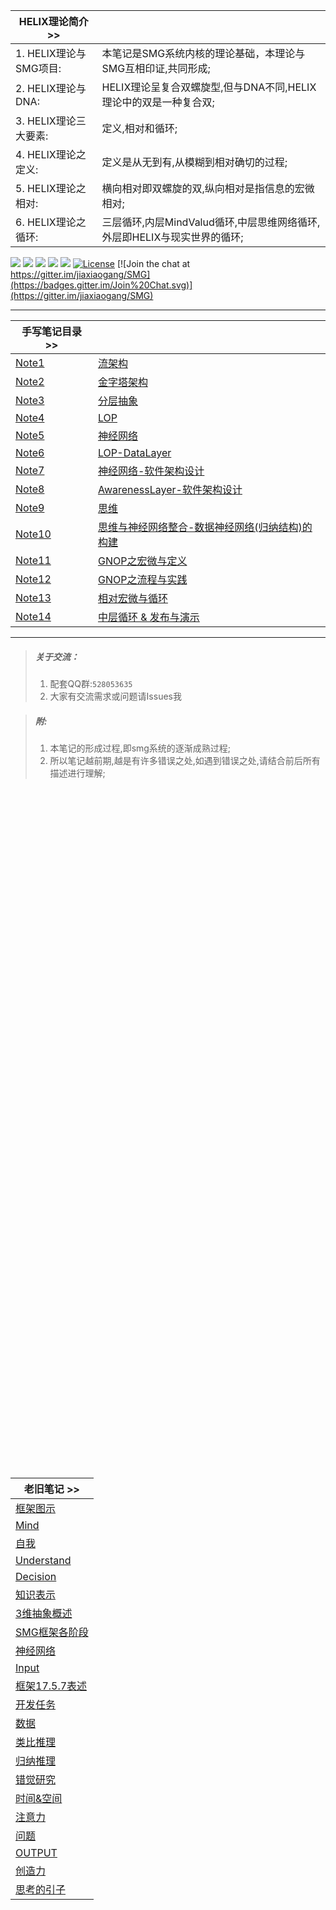 

| HELIX理论简介 >> |  |
| --- | --- |
| 1. HELIX理论与SMG项目: | 本笔记是SMG系统内核的理论基础，本理论与SMG互相印证,共同形成; |
| 2. HELIX理论与DNA: | HELIX理论呈复合双螺旋型,但与DNA不同,HELIX理论中的双是一种复合双; |
| 3. HELIX理论三大要素: | 定义,相对和循环; |
| 4. HELIX理论之定义: | 定义是从无到有,从模糊到相对确切的过程; |
| 5. HELIX理论之相对: | 横向相对即双螺旋的双,纵向相对是指信息的宏微相对; |
| 6. HELIX理论之循环: | 三层循环,内层MindValud循环,中层思维网络循环,外层即HELIX与现实世界的循环; |

[![](https://img.shields.io/badge/%20QQGroup-528053635%20-orange.svg)](tencent://message/?uin=283636001&Site=&Menu=yes)
[![](https://img.shields.io/badge/%20QQ-在线交谈%20-orange.svg)](http://wpa.qq.com/msgrd?v=3&uin=283636001&site=qq&menu=yes)
[![](https://img.shields.io/badge/%20QQ-客户端交谈%20-orange.svg)](tencent://message/?uin=283636001&Site=&Menu=yes)
![](https://img.shields.io/badge/%20Wechat-jia2764894%20-orange.svg)
![](https://img.shields.io/badge/%20in-iphone%20-orange.svg)
[![License](https://img.shields.io/badge/license-GPL-blue.svg)](LICENSE)
[![Join the chat at https://gitter.im/jiaxiaogang/SMG](https://badges.gitter.im/Join%20Chat.svg)](https://gitter.im/jiaxiaogang/SMG)

***

| 手写笔记目录 >> |  |
| --- | --- |
| [Note1](手写笔记/Note1.md) | [流架构](手写笔记/Note1.md) |
| [Note2](手写笔记/Note2.md) | [金字塔架构](手写笔记/Note2.md) |
| [Note3](手写笔记/Note3.md) | [分层抽象](手写笔记/Note3.md) |
| [Note4](手写笔记/Note4.md) | [LOP](手写笔记/Note4.md) |
| [Note5](手写笔记/Note5.md) | [神经网络](手写笔记/Note5.md) |
| [Note6](手写笔记/Note6.md) | [LOP-DataLayer](手写笔记/Note6.md) |
| [Note7](手写笔记/Note7.md) | [神经网络-软件架构设计](手写笔记/Note7.md) |
| [Note8](手写笔记/Note8.md) | [AwarenessLayer-软件架构设计](手写笔记/Note8.md) |
| [Note9](手写笔记/Note9.md) | [思维](手写笔记/Note9.md) |
| [Note10](手写笔记/Note10.md) | [思维与神经网络整合-数据神经网络(归纳结构)的构建](手写笔记/Note10.md) |
| [Note11](手写笔记/Note11.md) | [GNOP之宏微与定义](手写笔记/Note11.md) |
| [Note12](手写笔记/Note12.md) | [GNOP之流程与实践](手写笔记/Note12.md) |
| [Note13](手写笔记/Note13.md) | [相对宏微与循环](手写笔记/Note13.md) |
| [Note14](手写笔记/Note14.md) | [中层循环 & 发布与演示](手写笔记/Note14.md) |

***

> ##### 关于交流：  
>
> 1. 配套QQ群:`528053635`
> 2. 大家有交流需求或问题请Issues我

> ##### 附:
> 1. 本笔记的形成过程,即smg系统的逐渐成熟过程;
> 2. 所以笔记越前期,越是有许多错误之处,如遇到错误之处,请结合前后所有描述进行理解;













<br><br><br><br><br><br><br><br><br><br><br><br><br><br><br><br>
<br><br><br><br><br><br><br><br><br><br><br><br><br><br><br><br>
<br><br><br><br><br><br><br><br><br><br><br><br><br><br><br><br>
<br><br><br><br><br><br><br><br><br><br><br><br><br><br><br><br>


| 老旧笔记 >> |
| --- |
| [框架图示](框架/框架图示.md) |
| [Mind](框架/Mind.md) |
| [自我](框架/自我.md) |
| [Understand](框架/Understand.md) |
| [Decision](框架/Decision.md) |
| [知识表示](框架/知识表示.md) |
| [3维抽象概述](框架/3维抽象概述.md) |
| [SMG框架各阶段](框架/SMG框架各阶段.md) |
| [神经网络](框架/神经网络.md) |
| [Input](框架/Input.md) |
| [框架17.5.7表述](框架/框架17.5.7表述.md) |
| [开发任务](框架/开发任务.md) |
| [数据](框架/数据.md) |
| [类比推理](框架/类比推理.md) |
| [归纳推理](框架/归纳推理.md) |
| [错觉研究](框架/错觉研究.md) |
| [时间&空间](框架/时间&空间.md) |
| [注意力](框架/注意力.md) |
| [问题](框架/问题.md) |
| [OUTPUT](框架/OUTPUT.md) |
| [创造力](框架/创造力.md) |
| [思考的引子](框架/思考的引子.md) |

